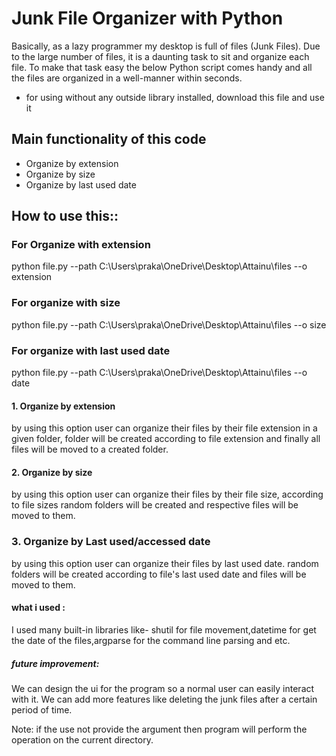 # Junk File Organizer with Python
Basically, as a lazy programmer my desktop is full of files (Junk Files). Due to the large number of files, it is a daunting task to sit and organize each file. To make that task easy the below Python script comes handy and all the files are organized in a well-manner within seconds.

* for using without any outside library installed, download this file and use it



## Main functionality of this code
 *  Organize by extension
 * Organize by size
 * Organize by last used date


## How to use this::

### For Organize with extension
python file.py --path C:\Users\praka\OneDrive\Desktop\Attainu\files --o extension 

### For organize with size
python file.py --path C:\Users\praka\OneDrive\Desktop\Attainu\files --o size 

### For organize with last used date
python file.py --path C:\Users\praka\OneDrive\Desktop\Attainu\files --o date 


#### 1. Organize by extension
by using this option user can organize their files by their file extension in a given folder, folder will be created according to file extension and finally all files will be moved to a created folder.


#### 2. Organize by size
by using this option user can organize their files by their file size, according to file sizes random folders will be created and respective files will be moved to them.


### 3. Organize by Last used/accessed date
by using this option user can organize their files by last used date. random folders will be created according to file's last used date and files will be moved to them.


#### what i used :
I used many built-in libraries like- shutil for file movement,datetime for get the date of the files,argparse for the command line parsing and etc.


##### future improvement:
We can design the ui for the program so a normal user can easily interact with it.
We can add more features like deleting the junk files after a certain period of time.


Note: if the use not provide the argument then program will perform the operation on the current directory.